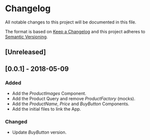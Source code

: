 # Changelog

All notable changes to this project will be documented in this file.

The format is based on [Keep a Changelog](http://keepachangelog.com/en/1.0.0/)
and this project adheres to [Semantic Versioning](http://semver.org/spec/v2.0.0.html).

## [Unreleased]

## [0.0.1] - 2018-05-09
### Added
* Add the _ProductImages_ Component.
* Add the Product Query and remove _ProductFactory_ (mocks).
* Add the _ProductName_, _Price_ and _BuyButton_ Components.
* Add the initial files to link the App.
### Changed
* Update _BuyButton_ version.
